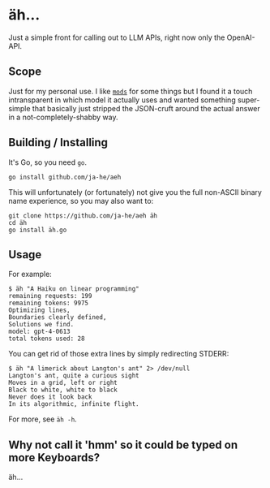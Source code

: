 # äh...

Just a simple front for calling out to LLM APIs, right now only the OpenAI-API.

## Scope

Just for my personal use.
I like [`mods`](https://github.com/charmbracelet/mods) for some things but I found it a touch intransparent in which model it actually uses and wanted something super-simple that basically just stripped the JSON-cruft around the actual answer in a not-completely-shabby way.

## Building / Installing

It's Go, so you need `go`.

```
go install github.com/ja-he/aeh
```

This will unfortunately (or fortunately) not give you the full non-ASCII binary name experience, so you may also want to:

```
git clone https://github.com/ja-he/aeh äh
cd äh
go install äh.go
```

## Usage

For example:
```
$ äh "A Haiku on linear programming"
remaining requests: 199
remaining tokens: 9975
Optimizing lines,
Boundaries clearly defined,
Solutions we find.
model: gpt-4-0613
total tokens used: 28
```

You can get rid of those extra lines by simply redirecting STDERR:
```
$ äh "A limerick about Langton's ant" 2> /dev/null
Langton's ant, quite a curious sight
Moves in a grid, left or right
Black to white, white to black
Never does it look back
In its algorithmic, infinite flight.
```

For more, see `äh -h`.

## Why not call it 'hmm' so it could be typed on more Keyboards?

äh...
